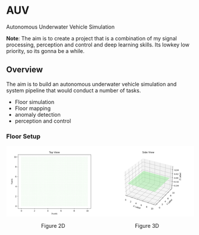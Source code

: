 # AUV
Autonomous Underwater Vehicle Simulation


**Note**: The aim is to create a project that is a combination of my signal processing, perception and control and deep learning skills. Its lowkey low priority, so its gonna be a while. 

## Overview
The aim is to build an autonomous underwater vehicle simulation and system pipeline that would conduct a number of tasks. 

- Floor simulation
- Floor mapping
- anomaly detection
- perception and control

### Floor Setup
<!-- ![Figure 2D](Code/Figures/floor_coordinates_2D.png)
![Figure 3D](Code/Figures/floor_coordinates_3D.png) -->

<div style="display: flex; justify-content: space-around;">
  <div>
    <img src="Code/Figures/floor_coordinates_2D.png" alt="Figure 2D" width="100%">
    <p style="text-align: center;">Figure 2D</p>
  </div>
  <div>
    <img src="Code/Figures/floor_coordinates_3D.png" alt="Figure 3D" width="100%">
    <p style="text-align: center;">Figure 3D</p>
  </div>
</div>

